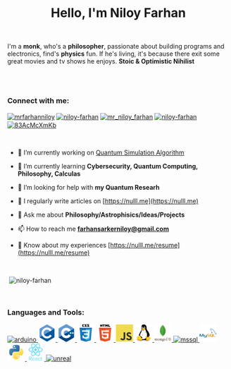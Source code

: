 <h1 align="center">Hello, I'm Niloy Farhan</h1>
<br/>
<p align="centr">I'm a <strong>monk</strong>, who's a <strong>philosopher</strong>, passionate about building programs and electronics, find's <strong>physics</strong> fun. If he's living, it's because there exit some great movies and tv shows he enjoys. <strong>Stoic & Optimistic Nihilist</strong></p>

<br/>
<br/>

<h3 align="left">Connect with me:</h3>
<p align="left">
<a href="https://twitter.com/mrfarhanniloy" target="blank"><img align="center" src="https://raw.githubusercontent.com/rahuldkjain/github-profile-readme-generator/master/src/images/icons/Social/twitter.svg" alt="mrfarhanniloy" height="30" width="40" /></a>
<a href="https://linkedin.com/in/niloy-farhan" target="blank"><img align="center" src="https://raw.githubusercontent.com/rahuldkjain/github-profile-readme-generator/master/src/images/icons/Social/linked-in-alt.svg" alt="niloy-farhan" height="30" width="40" /></a>
<a href="https://instagram.com/mr_niloy_farhan" target="blank"><img align="center" src="https://raw.githubusercontent.com/rahuldkjain/github-profile-readme-generator/master/src/images/icons/Social/instagram.svg" alt="mr_niloy_farhan" height="30" width="40" /></a>
<a href="https://www.leetcode.com/niloy-farhan" target="blank"><img align="center" src="https://raw.githubusercontent.com/rahuldkjain/github-profile-readme-generator/master/src/images/icons/Social/leet-code.svg" alt="niloy-farhan" height="30" width="40" /></a>
<a href="https://discord.gg/83AcMcXmKb" target="blank"><img align="center" src="https://raw.githubusercontent.com/rahuldkjain/github-profile-readme-generator/master/src/images/icons/Social/discord.svg" alt="83AcMcXmKb" height="30" width="40" /></a>
</p>

<br/>

- 🔭 I’m currently working on [Quantum Simulation Algorithm](https://nulll.me/quantum-simulation-algorithm)

- 🌱 I’m currently learning **Cybersecurity, Quantum Computing, Philosophy, Calculas**

- 🤝 I’m looking for help with **my Quantum Researh**

- 📝 I regularly write articles on [https://nulll.me](https://nulll.me)

- 💬 Ask me about **Philosophy/Astrophisics/Ideas/Projects**

- 📫 How to reach me **farhansarkerniloy@gmail.com**

- 📄 Know about my experiences [https://nulll.me/resume](https://nulll.me/resume)



<br/>
<p>&nbsp;<img width: 600px align="center" src="https://github-readme-stats.vercel.app/api?username=niloy-farhan&show_icons=true&locale=en" alt="niloy-farhan" /></p>



<br/>
<h3 align="left">Languages and Tools:</h3>
<p align="left"> <a href="https://www.arduino.cc/" target="_blank" rel="noreferrer"> <img src="https://cdn.worldvectorlogo.com/logos/arduino-1.svg" alt="arduino" width="40" height="40"/> </a> <a href="https://www.cprogramming.com/" target="_blank" rel="noreferrer"> <img src="https://raw.githubusercontent.com/devicons/devicon/master/icons/c/c-original.svg" alt="c" width="40" height="40"/> </a> <a href="https://www.w3schools.com/cpp/" target="_blank" rel="noreferrer"> <img src="https://raw.githubusercontent.com/devicons/devicon/master/icons/cplusplus/cplusplus-original.svg" alt="cplusplus" width="40" height="40"/> </a> <a href="https://www.w3schools.com/css/" target="_blank" rel="noreferrer"> <img src="https://raw.githubusercontent.com/devicons/devicon/master/icons/css3/css3-original-wordmark.svg" alt="css3" width="40" height="40"/> </a> <a href="https://www.w3.org/html/" target="_blank" rel="noreferrer"> <img src="https://raw.githubusercontent.com/devicons/devicon/master/icons/html5/html5-original-wordmark.svg" alt="html5" width="40" height="40"/> </a> <a href="https://developer.mozilla.org/en-US/docs/Web/JavaScript" target="_blank" rel="noreferrer"> <img src="https://raw.githubusercontent.com/devicons/devicon/master/icons/javascript/javascript-original.svg" alt="javascript" width="40" height="40"/> </a> <a href="https://www.linux.org/" target="_blank" rel="noreferrer"> <img src="https://raw.githubusercontent.com/devicons/devicon/master/icons/linux/linux-original.svg" alt="linux" width="40" height="40"/> </a> <a href="https://www.mongodb.com/" target="_blank" rel="noreferrer"> <img src="https://raw.githubusercontent.com/devicons/devicon/master/icons/mongodb/mongodb-original-wordmark.svg" alt="mongodb" width="40" height="40"/> </a> <a href="https://www.microsoft.com/en-us/sql-server" target="_blank" rel="noreferrer"> <img src="https://www.svgrepo.com/show/303229/microsoft-sql-server-logo.svg" alt="mssql" width="40" height="40"/> </a> <a href="https://www.mysql.com/" target="_blank" rel="noreferrer"> <img src="https://raw.githubusercontent.com/devicons/devicon/master/icons/mysql/mysql-original-wordmark.svg" alt="mysql" width="40" height="40"/> </a> <a href="https://www.python.org" target="_blank" rel="noreferrer"> <img src="https://raw.githubusercontent.com/devicons/devicon/master/icons/python/python-original.svg" alt="python" width="40" height="40"/> </a> <a href="https://reactjs.org/" target="_blank" rel="noreferrer"> <img src="https://raw.githubusercontent.com/devicons/devicon/master/icons/react/react-original-wordmark.svg" alt="react" width="40" height="40"/> </a> <a href="https://unrealengine.com/" target="_blank" rel="noreferrer"> <img src="https://raw.githubusercontent.com/kenangundogan/fontisto/036b7eca71aab1bef8e6a0518f7329f13ed62f6b/icons/svg/brand/unreal-engine.svg" alt="unreal" width="40" height="40"/> </a> </p>

